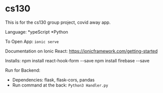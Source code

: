 # cs130
This is for the cs130 group project, covid away app. 

Language:
  *ypeScript
  *Python
  
To Open App:
  ```ionic serve```

Documentation on Ionic React:
  https://ionicframework.com/getting-started

Installs:
  npm install react-hook-form --save
  npm install firebase --save


Run for Backend:
 * Dependencies:
    flask, flask-cors, pandas
 * Run command at the back:
    ```Python3 Handler.py```